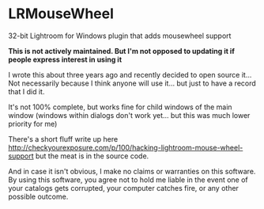 LRMouseWheel
============

32-bit Lightroom for Windows plugin that adds mousewheel support

**This is not actively maintained. But I'm not opposed to updating it if people express interest in using it**

I wrote this about three years ago and recently decided to open source it...
Not necessarily because I think anyone will use it... but just to have a record that I did it.

It's not 100% complete, but works fine for child windows of the main window
(windows within dialogs don't work yet... but this was much lower priority for me)

There's a short fluff write up here http://checkyourexposure.com/p/100/hacking-lightroom-mouse-wheel-support but the meat is in the source code.


And in case it isn't obvious, I make no claims or warranties on this software.
By using this software, you agree not to hold me liable in the event one of your catalogs gets corrupted,
your computer catches fire, or any other possible outcome.
